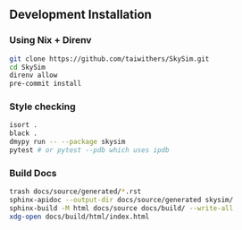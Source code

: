 ## Development Installation

### Using Nix + Direnv
```bash
git clone https://github.com/taiwithers/SkySim.git
cd SkySim
direnv allow
pre-commit install
```

### Style checking
```bash
isort .
black .
dmypy run -- --package skysim
pytest # or pytest --pdb which uses ipdb
```

### Build Docs
```bash
trash docs/source/generated/*.rst
sphinx-apidoc --output-dir docs/source/generated skysim/
sphinx-build -M html docs/source docs/build/ --write-all
xdg-open docs/build/html/index.html
```
